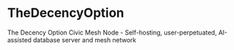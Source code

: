 # TheDecencyOption
The Decency Option Civic Mesh Node - Self-hosting, user-perpetuated, AI-assisted database server and mesh network
